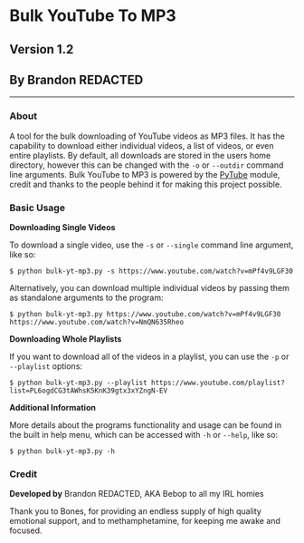 # Bulk YouTube To MP3
## Version 1.2
## By Brandon REDACTED
---
### About
A tool for the bulk downloading of YouTube videos as MP3 files. It has the capability to download either individual videos, a list of videos, or even entire playlists. By default, all downloads are stored in the users home directory, however this can be changed with the `-o` or `--outdir` command line arguments. Bulk YouTube to MP3 is powered by the [PyTube](https://pytube.io/en/latest/index.html) module, credit and thanks to the people behind it for making this project possible.

### Basic Usage
**Downloading Single Videos**

To download a single video, use the `-s` or `--single` command line argument, like so:

`$ python bulk-yt-mp3.py -s https://www.youtube.com/watch?v=mPf4v9LGF30`

Alternatively, you can download multiple individual videos by passing them as standalone arguments to the program:

`$ python bulk-yt-mp3.py https://www.youtube.com/watch?v=mPf4v9LGF30 https://www.youtube.com/watch?v=NmQN635Rheo`

**Downloading Whole Playlists**

If you want to download all of the videos in a playlist, you can use the `-p` or `--playlist` options:

`$ python bulk-yt-mp3.py --playlist https://www.youtube.com/playlist?list=PL6ogdCG3tAWhsK5KnK39gtx3xYZngN-EV`

**Additional Information**

More details about the programs functionality and usage can be found in the built in help menu, which can be accessed with `-h` or `--help`, like so:

`$ python bulk-yt-mp3.py -h`

### Credit
**Developed by** Brandon REDACTED, AKA Bebop to all my IRL homies

Thank you to Bones, for providing an endless supply of high quality emotional support, and to methamphetamine, for keeping me awake and focused. 